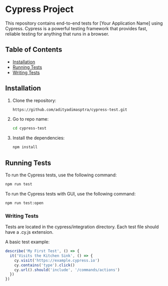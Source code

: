# Cypress Project

This repository contains end-to-end tests for [Your Application Name] using Cypress. Cypress is a powerful testing framework that provides fast, reliable testing for anything that runs in a browser.

## Table of Contents

- [Installation](#installation)
- [Running Tests](#running-tests)
- [Writing Tests](#writing-tests)

## Installation

1. Clone the repository:

    ```bash
    https://github.com/adityadimasptra/cypress-test.git
    ```

2. Go to repo name:
    ```bash 
    cd cypress-test
    ```
3. Install the dependencies:

    ```bash
    npm install
    ```

## Running Tests

To run the Cypress tests, use the following command:

```bash
npm run test
```

To run the Cypress tests with GUI, use the following command:

```bash
npm run test:open
```

### Writing Tests
Tests are located in the cypress/integration directory. Each test file should have a .cy.js extension.

A basic test example:
```javascript
describe('My First Test', () => {
  it('Visits the Kitchen Sink', () => {
    cy.visit('https://example.cypress.io')
    cy.contains('type').click()
    cy.url().should('include', '/commands/actions')
  })
})
```